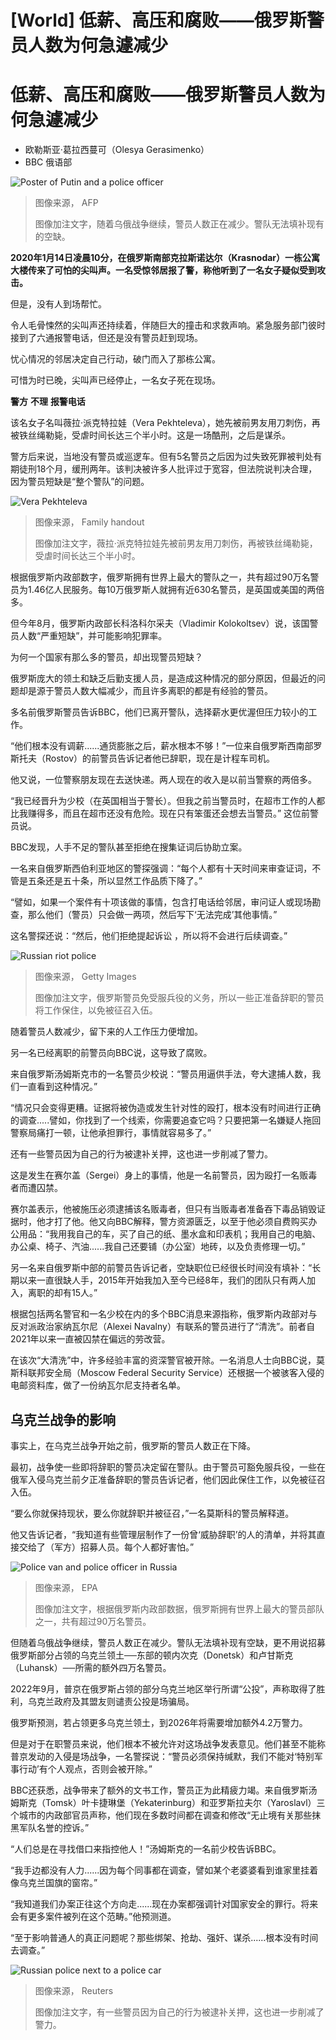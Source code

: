 # [World] 低薪、高压和腐败——俄罗斯警员人数为何急遽减少

#  低薪、高压和腐败——俄罗斯警员人数为何急遽减少

  * 欧勒斯亚·葛拉西蔓可（Olesya Gerasimenko） 
  * BBC 俄语部 


![Poster of Putin and a police officer](_131268831_254912de-014f-4284-8e42-1d24f0bf4177.jpg)

> 图像来源，  AFP
>
> 图像加注文字，随着乌俄战争继续，警员人数正在减少。警队无法填补现有的空缺。

**2020年1月14日凌晨10分，在俄罗斯南部克拉斯诺达尔（Krasnodar）一栋公寓大楼传来了可怕的尖叫声。一名受惊邻居报了警，称他听到了一名女子疑似受到攻击。**

但是，没有人到场帮忙。

令人毛骨悚然的尖叫声还持续着，伴随巨大的撞击和求救声响。紧急服务部门彼时接到了六通报警电话，但还是没有警员赶到现场。

忧心情况的邻居决定自己行动，破门而入了那栋公寓。

可惜为时已晚，尖叫声已经停止，一名女子死在现场。

**警方** **不理** **报警电话**

该名女子名叫薇拉·派克特拉娃（Vera Pekhteleva），她先被前男友用刀刺伤，再被铁丝绳勒毙，受虐时间长达三个半小时。这是一场酷刑，之后是谋杀。

警方后来说，当地没有警员或巡逻车。但有5名警员之后因为过失致死罪被判处有期徒刑18个月，缓刑两年。该判决被许多人批评过于宽容，但法院说判决合理，因为警员短缺是“整个警队”的问题。

![Vera Pekhteleva](_130686147_40ee5b6b-424f-404f-ab91-ffb3938e42d7.jpg)

> 图像来源，  Family handout
>
> 图像加注文字，薇拉·派克特拉娃先被前男友用刀刺伤，再被铁丝绳勒毙，受虐时间长达三个半小时。

根据俄罗斯内政部数字，俄罗斯拥有世界上最大的警队之一，共有超过90万名警员为1.46亿人民服务。每10万俄罗斯人就拥有近630名警员，是英国或美国的两倍多。

但今年8月，俄罗斯内政部长科洛科尔采夫（Vladimir Kolokoltsev）说，该国警员人数“严重短缺”，并可能影响犯罪率。

为何一个国家有那么多的警员，却出现警员短缺？

俄罗斯庞大的领土和缺乏后勤支援人员，是造成这种情况的部分原因，但最近的问题却是源于警员人数大幅减少，而且许多离职的都是有经验的警员。

多名前俄罗斯警员告诉BBC，他们已离开警队，选择薪水更优渥但压力较小的工作。

“他们根本没有调薪......通货膨胀之后，薪水根本不够！”一位来自俄罗斯西南部罗斯托夫（Rostov）的前警员告诉记者他已辞职，现在是计程车司机。

他又说，一位警察朋友现在去送快递。两人现在的收入是以前当警察的两倍多。

“我已经晋升为少校（在英国相当于警长）。但我之前当警员时，在超市工作的人都比我赚得多，而且在超市还没有危险。现在只有笨蛋还会想去当警员。” 这位前警员说。

BBC发现，人手不足的警队甚至拒绝在搜集证词后协助立案。

一名来自俄罗斯西伯利亚地区的警探强调：“每个人都有十天时间来审查证词，不管是五条还是五十条，所以显然工作品质下降了。”

“譬如，如果一个案件有十项该做的事情，包含打电话给邻居，审问证人或现场勘查，那么他们（警员）只会做一两项，然后写下‘无法完成’其他事情。”

这名警探还说：“然后，他们拒绝提起诉讼 ，所以将不会进行后续调查。”

![Russian riot police](_131287393_gettyimages-1231023353.jpg)

> 图像来源，  Getty Images
>
> 图像加注文字，俄罗斯警员免受服兵役的义务，所以一些正准备辞职的警员将工作保住，以免被征召入伍。

随着警员人数减少，留下来的人工作压力便增加。

另一名已经离职的前警员向BBC说，这导致了腐败。

来自俄罗斯汤姆斯克市的一名警员少校说：“警员用逼供手法，夸大逮捕人数，我们一直看到这种情况。”

“情况只会变得更糟。证据将被伪造或发生针对性的殴打，根本没有时间进行正确的调查.....譬如，你找到了一个线索，你需要追查它吗？只要把第一名嫌疑人拖回警察局痛打一顿，让他承担罪行，事情就容易多了。”

还有一些警员因为自己的行为被逮补关押，这也进一步削减了警力。

这是发生在赛尔盖（Sergei）身上的事情，他是一名前警员，因为殴打一名贩毒者而遭囚禁。

赛尔盖表示，他被施压必须逮捕该名贩毒者，但只有当贩毒者准备吞下毒品销毁证据时，他才打了他。他又向BBC解释，警方资源匮乏，以至于他必须自费购买办公用品：“我用我自己的车，买了自己的纸、墨水盒和印表机；我用自己的电脑、办公桌、椅子、汽油......我自己还要铺（办公室）地砖，以及负责修理一切。”

另一名来自俄罗斯中部的前警员告诉记者，空缺职位已经很长时间没有填补：“长期以来一直很缺人手，2015年开始我加入至今已经8年，我们的团队只有两人加入，离职的却有15人。”

根据包括两名警官和一名少校在内的多个BBC消息来源指称，俄罗斯内政部对与反对派政治家纳瓦尔尼（Alexei Navalny）有联系的警员进行了“清洗”。前者自2021年以来一直被囚禁在偏远的劳改营。

在该次“大清洗”中，许多经验丰富的资深警官被开除。一名消息人士向BBC说，莫斯科联邦安全局（Moscow Federal Security Service）还根据一个被骇客入侵的电邮资料库，做了一份纳瓦尔尼支持者名单。

##  乌克兰战争的影响

事实上，在乌克兰战争开始之前，俄罗斯的警员人数正在下降。

最初，战争使一些即将辞职的警员决定留在警队。由于警员可豁免服兵役，一些在俄军入侵乌克兰前夕正准备辞职的警员告诉记者，他们因此保住工作，以免被征召入伍。

“要么你就保持现状，要么你就辞职并被征召，”一名莫斯科的警员解释道。

他又告诉记者，“我知道有些管理层制作了一份曾‘威胁辞职’的人的清单，并将其直接交给了（军方）招募人员。每个人都好害怕。”

![Police van and police officer in Russia](_131256049_5c97542f-ea07-4b03-9f1e-f1c7ecb265ff.jpg)

> 图像来源，  EPA
>
> 图像加注文字，根据俄罗斯内政部数据，俄罗斯拥有世界上最大的警员部队之一，共有超过90万名警员。

但随着乌俄战争继续，警员人数正在减少。警队无法填补现有空缺，更不用说招募俄罗斯部分占领的乌克兰领土──东部的顿内次克（Donetsk）和卢甘斯克（Luhansk）──所需的额外四万名警员。

2022年9月，普京在俄罗斯占领的部分乌克兰地区举行所谓“公投”，声称取得了胜利，乌克兰政府及其盟友则谴责公投是场骗局。

俄罗斯预测，若占领更多乌克兰领土，到2026年将需要增加额外4.2万警力。

但是对于在职警员来说，他们根本不被允许对这场战争发表意见。他们甚至不能称普京发动的入侵是场战争，一名警探说：“警员必须保持缄默，我们不能对‘特别军事行动’有个人观点，否则会被开除。”

BBC还获悉，战争带来了额外的文书工作，警员正为此精疲力竭。来自俄罗斯汤姆斯克（Tomsk）叶卡捷琳堡（Yekaterinburg）和亚罗斯拉夫尔（Yaroslavl）三个城市的内政部官员声称，他们现在多数时间都在调查和修改“无止境有关那些抹黑军队名誉的控诉。”

“人们总是在寻找借口来指控他人！”汤姆斯克的一名前少校告诉BBC。

“我手边都没有人力......因为每个同事都在调查，譬如某个老婆婆看到谁家里挂着像乌克兰国旗的窗帘。”

“我知道我们办案正往这个方向走......现在办案都强调针对国家安全的罪行。将来会有更多案件被列在这个范畴。”他预测道。

“至于影响普通人的真正问题呢？那些绑架、抢劫、强奸、谋杀......根本没有时间去调查。”

![Russian police next to a police car](_131270618_1e698a4d-2804-4acc-ba96-c0021d02c13a.jpg)

> 图像来源，  Reuters
>
> 图像加注文字，有一些警员因为自己的行为被逮补关押，这也进一步削减了警力。


